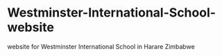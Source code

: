 # Westminster-International-School-website
website for Westminster International School in Harare Zimbabwe
